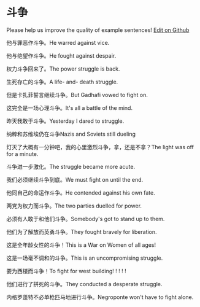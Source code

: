 # 斗争

Please help us improve the quality of example sentences! [Edit on Github](https://github.com/jiyushe/jiyu-example-sentence-source/blob/main/chinese/douzheng.md)

<p><span class="chinese">他与罪恶作斗争。</span><span class="english">He warred against vice.</span></p>

<p><span class="chinese">他与绝望作斗争。</span><span class="english">He fought against despair.</span></p>

<p><span class="chinese">权力斗争回来了。</span><span class="english">The power struggle is back.</span></p>

<p><span class="chinese">生死存亡的斗争。</span><span class="english">A life- and- death struggle.</span></p>

<p><span class="chinese">但是卡扎菲誓言继续斗争。</span><span class="english">But Gadhafi vowed to fight on.</span></p>

<p><span class="chinese">这完全是一场心理斗争。</span><span class="english">It's all a battle of the mind.</span></p>

<p><span class="chinese">昨天我敢于斗争。</span><span class="english">Yesterday I dared to struggle.</span></p>

<p><span class="chinese">纳粹和苏维埃仍在斗争</span><span class="english">Nazis and Soviets still dueling</span></p>

<p><span class="chinese">灯灭了大概有一分钟吧，我的心里激烈斗争，拿，还是不拿？</span><span class="english">The light was off for a minute.</span></p>

<p><span class="chinese">斗争进一步激化。</span><span class="english">The struggle became more acute.</span></p>

<p><span class="chinese">我们必须继续斗争到底。</span><span class="english">We must fight on until the end.</span></p>

<p><span class="chinese">他同自己的命运作斗争。</span><span class="english">He contended against his own fate.</span></p>

<p><span class="chinese">两党为权力而斗争。</span><span class="english">The two parties duelled for power.</span></p>

<p><span class="chinese">必须有人敢于和他们斗争。</span><span class="english">Somebody's got to stand up to them.</span></p>

<p><span class="chinese">他们为了解放而英勇斗争。</span><span class="english">They fought bravely for liberation.</span></p>

<p><span class="chinese">这是全年龄女性的斗争！</span><span class="english">This is a War on Women of all ages!</span></p>

<p><span class="chinese">这是一场毫不调和的斗争。</span><span class="english">This is an uncompromising struggle.</span></p>

<p><span class="chinese">要为西楼而斗争！</span><span class="english">To fight for west building! ! ! ! !</span></p>

<p><span class="chinese">他们进行了拼死的斗争。</span><span class="english">They conducted a desperate struggle.</span></p>

<p><span class="chinese">内格罗蓬特不必单枪匹马地进行斗争。</span><span class="english">Negroponte won't have to fight alone.</span></p>

